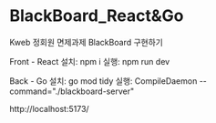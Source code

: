 # BlackBoard_React&Go
Kweb 정회원 면제과제 BlackBoard 구현하기

Front - React
설치: npm i
실행: npm run dev

Back - Go
설치: go mod tidy
실행: CompileDaemon --command="./blackboard-server"

http://localhost:5173/
